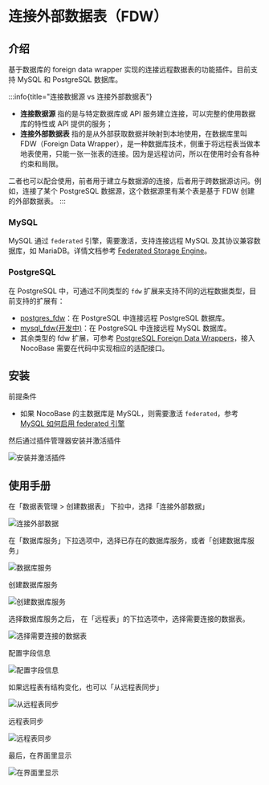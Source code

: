 # 连接外部数据表（FDW）

<PluginInfo name="collection-fdw"></PluginInfo>

## 介绍

基于数据库的 foreign data wrapper 实现的连接远程数据表的功能插件。目前支持 MySQL 和 PostgreSQL 数据库。

:::info{title="连接数据源 vs 连接外部数据表"}
- **连接数据源** 指的是与特定数据库或 API 服务建立连接，可以完整的使用数据库的特性或 API 提供的服务；
- **连接外部数据表** 指的是从外部获取数据并映射到本地使用，在数据库里叫 FDW（Foreign Data Wrapper），是一种数据库技术，侧重于将远程表当做本地表使用，只能一张一张表的连接。因为是远程访问，所以在使用时会有各种约束和局限。

二者也可以配合使用，前者用于建立与数据源的连接，后者用于跨数据源访问。例如，连接了某个 PostgreSQL 数据源，这个数据源里有某个表是基于 FDW 创建的外部数据表。
:::

### MySQL

MySQL 通过 `federated` 引擎，需要激活，支持连接远程 MySQL 及其协议兼容数据库，如 MariaDB。详情文档参考 [Federated Storage Engine](https://dev.mysql.com/doc/refman/8.0/en/federated-storage-engine.html)。

### PostgreSQL

在 PostgreSQL 中，可通过不同类型的 `fdw` 扩展来支持不同的远程数据类型，目前支持的扩展有：

- [postgres_fdw](https://www.postgresql.org/docs/current/postgres-fdw.html)：在 PostgreSQL 中连接远程 PostgreSQL 数据库。
- [mysql_fdw(开发中)](https://github.com/EnterpriseDB/mysql_fdw)：在 PostgreSQL 中连接远程 MySQL 数据库。
- 其余类型的 fdw 扩展，可参考 [PostgreSQL Foreign Data Wrappers](https://wiki.postgresql.org/wiki/Foreign_data_wrappers)，接入 NocoBase 需要在代码中实现相应的适配接口。

## 安装

前提条件

- 如果 NocoBase 的主数据库是 MySQL，则需要激活 `federated`，参考 [MySQL 如何启用 federated 引擎](./enable-federated.md)

然后通过插件管理器安装并激活插件

![安装并激活插件](https://static-docs.nocobase.com/f84276c5712851fb3ff33af3f1ff0f59.png)

## 使用手册

在「数据表管理 > 创建数据表」 下拉中，选择「连接外部数据」

![连接外部数据](https://static-docs.nocobase.com/029d946a6d067d1c35a39755219d623c.png)

在「数据库服务」下拉选项中，选择已存在的数据库服务，或者「创建数据库服务」

![数据库服务](https://static-docs.nocobase.com/766271708a911950a5599d60d6be4a4d.png)

创建数据库服务

![创建数据库服务](https://static-docs.nocobase.com/1e357216e04cc4f200bd6212827281c8.png)

选择数据库服务之后， 在「远程表」的下拉选项中，选择需要连接的数据表。

![选择需要连接的数据表](https://static-docs.nocobase.com/e91fd6152b52b4fc01b3808053cc8dc4.png)

配置字段信息

![配置字段信息](https://static-docs.nocobase.com/e618fecc5fe327f6a495e61405e5f040.png)

如果远程表有结构变化，也可以「从远程表同步」

![从远程表同步](https://static-docs.nocobase.com/3751a9a39f933889fb3fcc4d85a6f4ad.png)

远程表同步

![远程表同步](https://static-docs.nocobase.com/13f18200e31ea223fdd8dadaff1e9d28.png)

最后，在界面里显示

![在界面里显示](https://static-docs.nocobase.com/368fca27a99277d9360ca81350949357.png)